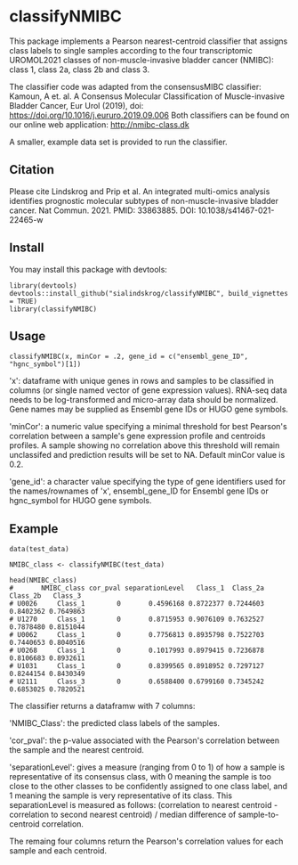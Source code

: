 # classifyNMIBC

This package implements a Pearson nearest-centroid classifier that assigns class labels to single samples according to the four transcriptomic UROMOL2021 classes of non-muscle-invasive bladder cancer (NMIBC): class 1, class 2a, class 2b and class 3.

The classifier code was adapted from the consensusMIBC classifier: Kamoun, A et. al. A Consensus Molecular Classification of Muscle-invasive Bladder Cancer, Eur Urol (2019), doi: https://doi.org/10.1016/j.eururo.2019.09.006
Both classifiers can be found on our online web application: http://nmibc-class.dk

A smaller, example data set is provided to run the classifier.


## Citation 
Please cite Lindskrog and Prip et al. An integrated multi-omics analysis identifies prognostic molecular subtypes of non-muscle-invasive bladder cancer. Nat Commun. 2021. PMID: 33863885. DOI: 10.1038/s41467-021-22465-w


## Install
You may install this package with devtools:
``` {r}
library(devtools)
devtools::install_github("sialindskrog/classifyNMIBC", build_vignettes = TRUE)
library(classifyNMIBC)
```

## Usage
``` {r}
classifyNMIBC(x, minCor = .2, gene_id = c("ensembl_gene_ID", "hgnc_symbol")[1])
```
'x': dataframe with unique genes in rows and samples to be classified in columns (or single named vector of gene expression values).
RNA-seq data needs to be log-transformed and micro-array data should be normalized. Gene names may be supplied as Ensembl gene IDs or HUGO gene symbols.

'minCor': a numeric value specifying a minimal threshold for best Pearson's correlation between a sample's gene expression profile and centroids profiles. A sample showing no correlation above this threshold will remain unclassifed and prediction results will be set to NA. Default minCor value is 0.2.

'gene_id': a character value specifying the type of gene identifiers used for the names/rownames of 'x', ensembl_gene_ID for Ensembl gene IDs or hgnc_symbol for HUGO gene symbols.


## Example

``` {r}
data(test_data)

NMIBC_class <- classifyNMIBC(test_data)

head(NMIBC_class)
#       NMIBC_class cor_pval separationLevel   Class_1  Class_2a  Class_2b   Class_3
# U0026     Class_1        0       0.4596168 0.8722377 0.7244603 0.8402362 0.7649863
# U1270     Class_1        0       0.8715953 0.9076109 0.7632527 0.7878480 0.8151044
# U0062     Class_1        0       0.7756813 0.8935798 0.7522703 0.7440653 0.8040516
# U0268     Class_1        0       0.1017993 0.8979415 0.7236878 0.8106683 0.8932611
# U1031     Class_1        0       0.8399565 0.8918952 0.7297127 0.8244154 0.8430349
# U2111     Class_3        0       0.6588400 0.6799160 0.7345242 0.6853025 0.7820521

```
The classifier returns a dataframw with 7 columns:

'NMIBC_Class': the predicted class labels of the samples.

'cor_pval': the p-value associated with the Pearson's correlation between the sample and the nearest centroid.

'separationLevel': gives a measure (ranging from 0 to 1) of how a sample is representative of its consensus class, with 0 meaning the sample is too close to the other classes to be confidently assigned to one class label, and 1 meaning the sample is very representative of its class. This separationLevel is measured as follows: (correlation to nearest centroid - correlation to second nearest centroid) / median difference of sample-to-centroid correlation.

The remaing four columns return the Pearson's correlation values for each sample and each centroid.
